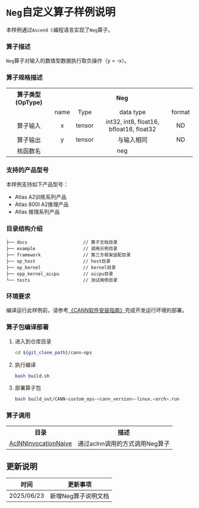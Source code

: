 # `Neg`自定义算子样例说明  
本样例通过`Ascend C`编程语言实现了`Neg`算子。

### 算子描述
`Neg`算子对输入的数值型数据执行取负操作（y = -x）。

### 算子规格描述

<table> 
<tr><th align="center">算子类型(OpType)</th><th colspan="4" align="center">Neg</th></tr> 
<tr><td align="center"> </td><td align="center">name</td><td align="center">Type</td><td align="center">data type</td><td align="center">format</td></tr> <tr><td rowspan="1" align="center">算子输入</td> 
<td align="center">x</td><td align="center">tensor</td> <td align="center">int32, int8, float16, bfloat16, float32</td><td align="center">ND</td></tr> 

<tr><td rowspan="1" align="center">算子输出</td> 
<td align="center">y</td><td align="center">tensor</td> <td align="center">与输入相同</td><td align="center">ND</td></tr> 
<tr><td rowspan="1" align="center">核函数名</td><td colspan="4" align="center">neg</td></tr> 
</table>

### 支持的产品型号
本样例支持如下产品型号：
- Atlas A2训练系列产品
- Atlas 800I A2推理产品
- Atlas 推理系列产品

### 目录结构介绍
```
├── docs                     // 算子文档目录
├── example                  // 调用示例目录
├── framework                // 第三方框架适配目录
├── op_host                  // host目录
├── op_kernel                // kernel目录
├── opp_kernel_aicpu         // aicpu目录
└── tests                    // 测试用例目录
```

### 环境要求
编译运行此样例前，请参考[《CANN软件安装指南》](https://hiascend.com/document/redirect/CannCommunityInstSoftware)完成开发运行环境的部署。

### 算子包编译部署
1. 进入到仓库目录
   ```bash
   cd ${git_clone_path}/cann-ops
   ```

2. 执行编译
   ```bash
   bash build.sh
   ```

3. 部署算子包
   ```bash
   bash build_out/CANN-custom_ops-<cann_version>-linux.<arch>.run
   ```

### 算子调用
<table>
    <th>目录</th><th>描述</th>
    <tr>
        <td><a href="./examples/AclNNInvocationNaive"> AclNNInvocationNaive</td><td>通过aclnn调用的方式调用Neg算子</td>
    </tr>
</table>

## 更新说明
| 时间       | 更新事项 |
|------------|----------|
| 2025/06/23 | 新增Neg算子说明文档 |